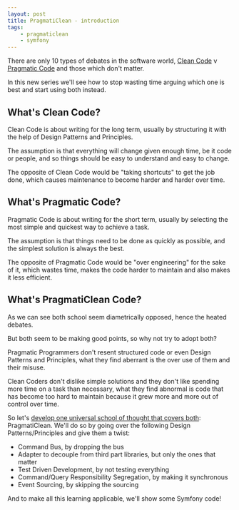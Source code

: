 ```yaml
---
layout: post
title: PragmatiClean - introduction
tags:
    - pragmaticlean
    - symfony
---
```


There are only 10 types of debates in the software world,
[Clean Code](https://www.amazon.co.uk/Clean-Code-Handbook-Software-Craftsmanship/dp/0132350882)
v [Pragmatic Code](https://www.amazon.co.uk/Pragmatic-Programmer-Andrew-Hunt/dp/020161622X)
and those which don't matter.

In this new series we'll see how to stop wasting time arguing which one is best
and start using both instead.

## What's Clean Code?

Clean Code is about writing for the long term, usually by structuring it with
the help of Design Patterns and Principles.

The assumption is that everything will change given enough time, be it code or
people, and so things should be easy to understand and easy to change.

The opposite of Clean Code would be "taking shortcuts" to get the job done,
which causes maintenance to become harder and harder over time.

## What's Pragmatic Code?

Pragmatic Code is about writing for the short term, usually by selecting the
most simple and quickest way to achieve a task.

The assumption is that things need to be done as quickly as possible, and the
simplest solution is always the best.

The opposite of Pragmatic Code would be "over engineering" for the sake of it,
which wastes time, makes the code harder to maintain and also makes it less
efficient.

## What's PragmatiClean Code?

As we can see both school seem diametrically opposed, hence the heated debates.

But both seem to be making good points, so why not try to adopt both?

Pragmatic Programmers don't resent structured code or even Design Patterns and
Principles, what they find aberrant is the over use of them and their misuse.

Clean Coders don't dislike simple solutions and they don't like spending more
time on a task than necessary, what they find abnormal is code that has become
too hard to maintain because it grew more and more out of control over time.

So let's [develop one universal school of thought that covers both](https://xkcd.com/927/):
PragmatiClean. We'll do so by going over the following Design Patterns/Principles
and give them a twist:

* Command Bus, by dropping the bus
* Adapter to decouple from third part libraries, but only the ones that matter
* Test Driven Development, by not testing everything
* Command/Query Responsibility Segregation, by making it synchronous
* Event Sourcing, by skipping the sourcing

And to make all this learning applicable, we'll show some Symfony code!
